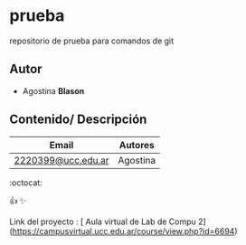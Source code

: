 # prueba
repositorio de prueba para comandos de git

## Autor
* Agostina **Blason**

## Contenido/ Descripción

| Email | Autores |
|-------|---------|
|2220399@ucc.edu.ar| Agostina|



:octocat:

:+1:
:sparkles:

Link del proyecto : [ Aula virtual de Lab de Compu 2] (https://campusvirtual.ucc.edu.ar/course/view.php?id=6694)